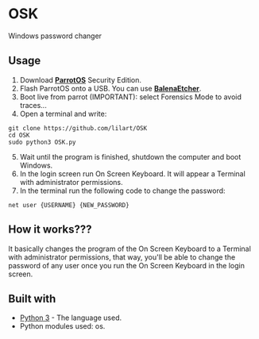 # OSK
Windows password changer

## Usage
1. Download **[ParrotOS](https://parrotlinux.org/download-security.php)** Security Edition.
2. Flash ParrotOS onto a USB. You can use **[BalenaEtcher](https://www.balena.io/etcher/)**.
3. Boot live from parrot (IMPORTANT): select Forensics Mode to avoid traces...
4. Open a terminal and write:
```
git clone https://github.com/lilart/OSK
cd OSK
sudo python3 OSK.py
```
5. Wait until the program is finished, shutdown the computer and boot Windows.
6. In the login screen run On Screen Keyboard. It will appear a Terminal with administrator permissions.
7. In the terminal run the following code to change the password:
```
net user {USERNAME} {NEW_PASSWORD}
```
 ## How it works???
 It basically changes the program of the On Screen Keyboard to a Terminal with administrator permissions, that way, you'll be able to change the password of any user once you run the On Screen Keyboard in the login screen.
 
 ## Built with
* [Python 3](https://www.python.org/downloads/) - The language used.
* Python modules used: os.
